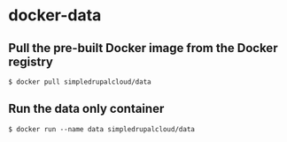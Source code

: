 docker-data
===========

Pull the pre-built Docker image from the Docker registry
----------------------------------------------------------------

    $ docker pull simpledrupalcloud/data

Run the data only container
---------------------------

    $ docker run --name data simpledrupalcloud/data